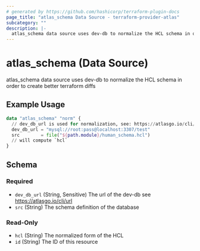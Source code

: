```yaml
---
# generated by https://github.com/hashicorp/terraform-plugin-docs
page_title: "atlas_schema Data Source - terraform-provider-atlas"
subcategory: ""
description: |-
  atlas_schema data source uses dev-db to normalize the HCL schema in order to create better terraform diffs
---
```


# atlas_schema (Data Source)

atlas_schema data source uses dev-db to normalize the HCL schema in order to create better terraform diffs

## Example Usage

```terraform
data "atlas_schema" "norm" {
  // dev_db_url is used for normalization, see: https://atlasgo.io/cli/dev-database.
  dev_db_url = "mysql://root:pass@localhost:3307/test"
  src        = file("${path.module}/human_schema.hcl")
  // will compute `hcl`
}
```

<!-- schema generated by tfplugindocs -->
## Schema

### Required

- `dev_db_url` (String, Sensitive) The url of the dev-db see https://atlasgo.io/cli/url
- `src` (String) The schema definition of the database

### Read-Only

- `hcl` (String) The normalized form of the HCL
- `id` (String) The ID of this resource


